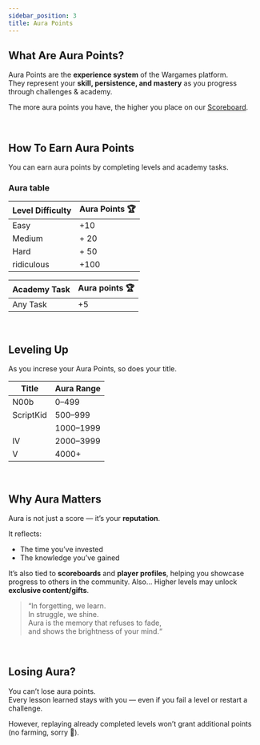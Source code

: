 ```yaml
---
sidebar_position: 3
title: Aura Points
---
```


## What Are Aura Points?

Aura Points are the **experience system** of the Wargames platform.  
They represent your **skill, persistence, and mastery** as you progress through challenges & academy.

The more aura points you have, the higher you place on our [Scoreboard](https://wargames.batamladen.com/scoreboard.html).


<br/>

## How To Earn Aura Points

You can earn aura points by completing levels and academy tasks.

### Aura table

| Level Difficulty | Aura Points 🏆 |
|---------|--------|
| Easy | +10 |
| Medium | + 20 |
| Hard | + 50 |
| ridiculous | +100 |

| Academy Task | Aura points 🏆 |
|---------|--------|
| Any Task | +5 |

<br/>

## Leveling Up

As you increse your Aura Points, so does your title.


| Title | Aura Range |
|------|-------------|
| N00b | 0–499 |  |
| ScriptKid | 500–999 |
|  | 1000–1999 |
| IV | 2000–3999 |
| V | 4000+ |


<br/>

## Why Aura Matters

Aura is not just a score — it’s your **reputation**.

It reflects:
- The time you’ve invested  
- The knowledge you’ve gained  

It’s also tied to **scoreboards** and **player profiles**, helping you showcase progress to others in the community.
Also... Higher levels may unlock **exclusive content/gifts**.

> “In forgetting, we learn.  
>  In struggle, we shine.  
>  Aura is the memory that refuses to fade,  
>  and shows the brightness of your mind.“  

<br/>

## Losing Aura?

You can’t lose aura points.  
Every lesson learned stays with you — even if you fail a level or restart a challenge.

However, replaying already completed levels won’t grant additional points (no farming, sorry 🧘). 


